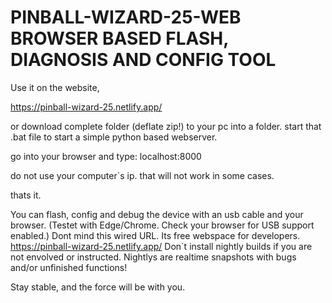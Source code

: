 # PINBALL-WIZARD-25-WEB BROWSER BASED FLASH, DIAGNOSIS AND CONFIG TOOL

Use it on the website, 

https://pinball-wizard-25.netlify.app/


or download complete folder (deflate zip!) to your pc into a folder.
start that .bat file to start a simple python based webserver.

go into your browser and type: localhost:8000

do not use your computer`s ip. that will not work in some cases.

thats it.


You can flash, config and debug the device with an usb cable and your browser. 
(Testet with Edge/Chrome. Check your browser for USB support enabled.)
Dont mind this wired URL. Its free webspace for developers.
https://pinball-wizard-25.netlify.app/
Don`t install nightly builds if you are not envolved or instructed. 
Nightlys are realtime snapshots with bugs and/or unfinished functions!

Stay stable, and the force will be with you. 

